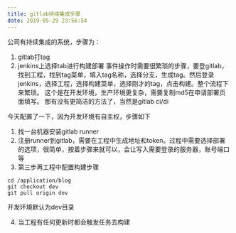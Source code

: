 ```yaml
---
title: gitlab持续集成步骤
date: 2019-05-29 23:56:54
---
```

公司有持续集成的系统，步骤为：
1. gitlab打tag
2. jenkins上选择tab进行构建部署
事件操作时需要很繁琐的步骤，要登gitlab，找到工程，找到tag菜单，填入tag名称，选择分支，生成tag。然后登录jenkins，选择工程，选择构建菜单，选择刚才的tag，点击构建。整个流程下来繁琐。
这个是在开发环境，生产环境更复杂，需要复制md5在申请部署页面填写。
那有没有更简洁的方法了，当然是gitlab ci/di

今天配置了一下，因为开发环境有自主权，步骤如下
1. 找一台机器安装gitlab runner
2. 注册runner到gitlab，需要在工程中生成地址和token。过程中需要选择部署的选项，很简单，按着步骤来就可以，会让写入需要登录的服务器，账号端口等
3. 第三步再工程中配置构建步骤
```shell
cd /application/blog
git checkout dev
git pull origin dev
```
开发环境默认为dev目录

4. 当工程有任何更新时都会触发任务去构建